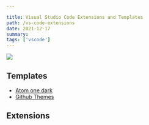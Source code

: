 ```yaml
---

title: Visual Studio Code Extensions and Templates
path: /vs-code-extensions
date: 2021-12-17
summary:  
tags: ['vscode']
---
```


![](https://images.unsplash.com/photo-1557683311-eac922347aa1?ixlib=rb-1.2.1&ixid=MnwxMjA3fDB8MHxwaG90by1wYWdlfHx8fGVufDB8fHx8&auto=format&fit=crop&w=1600&h=150)
## Templates
- [Atom one dark](https://marketplace.visualstudio.com/items?itemName=akamud.vscode-theme-onedark)
- [Github Themes](https://marketplace.visualstudio.com/items?itemName=GitHub.github-vscode-theme)

## Extensions
